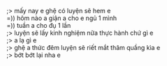 ;> mấy nay e ghệ có luyện sẽ hem e<br>
=)) hôm nào a giận a cho e ngủ 1 mình<br>
=)) tuần a cho đụ 1 lần<br>
;> luyện sẽ lấy kinh nghiệm nữa thực hành chứ gì e<br>
;> a lạ gì e<br>
;>  ghệ a thức đêm luyện sẽ riết mắt thâm quầng kìa e<br>
;> bớt bớt lại nha e
